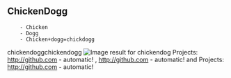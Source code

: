 ## ChickenDogg

        - Chicken
        - Dogg
        - Chicken+dogg=chickdogg
       
chickendoggchickendogg
<img src="https://i.pinimg.com/originals/78/12/00/781200a2ae47036d9f921e2648f2635c.jpg" alt="Image result for chickendog"/>
Projects: http://github.com - automatic!
[](https://1-10-first-game.chickendogg.repl.run),
http://github.com - automatic!
[](https://yugiohtheRealwinner.chickendogg.repl.run) and
Projects: http://github.com - automatic!
[](https://scuffed-choose-your-own-adventure.chickendogg.repl.run)
